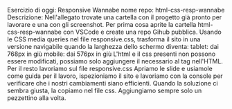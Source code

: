 Esercizio di oggi: Responsive Wannabe
nome repo: html-css-resp-wannabe
Descrizione:
Nell'allegato trovate una cartella con il progetto già pronto per lavorare e una con gli screenshot.
Per prima cosa aprite la cartella html-css-resp-wannabe con VSCode e create una repo Gihub pubblica.
Usando le CSS media queries nel file responsive.css, trasforma il sito  in una versione navigabile quando la larghezza dello schermo diventa:
tablet: dai 768px in giù
 mobile: dai 576px in giù
L'html e il css presenti non possono essere modificati,
possiamo solo aggiungere il necessario al tag <head> nell'HTML. Per il resto lavoriamo sul file responsive.css
Apriamo le slide e usiamole come guida per il lavoro, ispezioniamo il sito e lavoriamo con la console per verificare che i nostri cambiamenti siano efficienti.  Quando la soluzione ci sembra giusta, la copiamo nel file css. Aggiungiamo sempre solo un pezzettino alla volta.